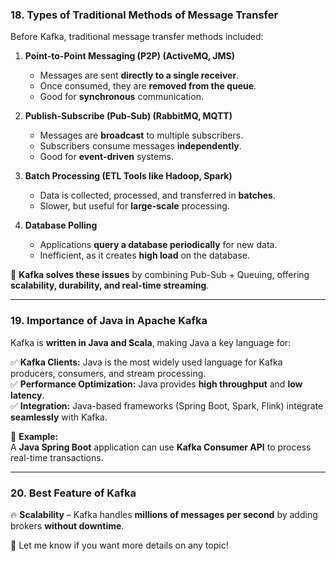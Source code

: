 ### **18. Types of Traditional Methods of Message Transfer**

Before Kafka, traditional message transfer methods included:

1. **Point-to-Point Messaging (P2P) (ActiveMQ, JMS)**
    
    - Messages are sent **directly to a single receiver**.
    - Once consumed, they are **removed from the queue**.
    - Good for **synchronous** communication.
2. **Publish-Subscribe (Pub-Sub) (RabbitMQ, MQTT)**
    
    - Messages are **broadcast** to multiple subscribers.
    - Subscribers consume messages **independently**.
    - Good for **event-driven** systems.
3. **Batch Processing (ETL Tools like Hadoop, Spark)**
    
    - Data is collected, processed, and transferred in **batches**.
    - Slower, but useful for **large-scale** processing.
4. **Database Polling**
    
    - Applications **query a database periodically** for new data.
    - Inefficient, as it creates **high load** on the database.

🚀 **Kafka solves these issues** by combining Pub-Sub + Queuing, offering **scalability, durability, and real-time streaming**.

---

### **19. Importance of Java in Apache Kafka**

Kafka is **written in Java and Scala**, making Java a key language for:

✅ **Kafka Clients:** Java is the most widely used language for Kafka producers, consumers, and stream processing.  
✅ **Performance Optimization:** Java provides **high throughput** and **low latency**.  
✅ **Integration:** Java-based frameworks (Spring Boot, Spark, Flink) integrate **seamlessly** with Kafka.

📌 **Example:**  
A **Java Spring Boot** application can use **Kafka Consumer API** to process real-time transactions.

---

### **20. Best Feature of Kafka**

🔥 **Scalability** – Kafka handles **millions of messages per second** by adding brokers **without downtime**.

🚀 Let me know if you want more details on any topic!